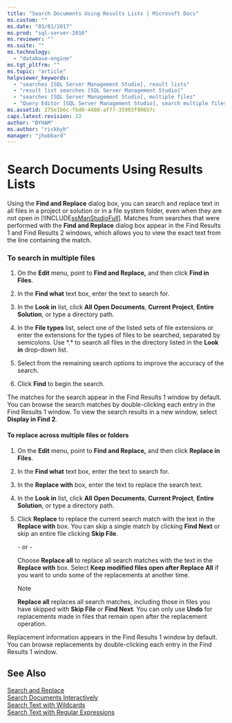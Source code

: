 ```yaml
---
title: "Search Documents Using Results Lists | Microsoft Docs"
ms.custom: ""
ms.date: "03/01/2017"
ms.prod: "sql-server-2016"
ms.reviewer: ""
ms.suite: ""
ms.technology: 
  - "database-engine"
ms.tgt_pltfrm: ""
ms.topic: "article"
helpviewer_keywords: 
  - "searches [SQL Server Management Studio], result lists"
  - "result list searches [SQL Server Management Studio]"
  - "searches [SQL Server Management Studio], multiple files"
  - "Query Editor [SQL Server Management Studio], search multiple files"
ms.assetid: 275e1b6c-fbd0-4408-af77-35903f90657c
caps.latest.revision: 22
author: "BYHAM"
ms.author: "rickbyh"
manager: "jhubbard"
---
```

# Search Documents Using Results Lists
  Using the **Find and Replace** dialog box, you can search and replace text in all files in a project or solution or in a file system folder, even when they are not open in [!INCLUDE[ssManStudioFull](../../includes/ssmanstudiofull-md.md)]. Matches from searches that were performed with the **Find and Replace** dialog box appear in the Find Results 1 and Find Results 2 windows, which allows you to view the exact text from the line containing the match.  
  
### To search in multiple files  
  
1.  On the **Edit** menu, point to **Find and Replace,** and then click **Find in Files**.  
  
2.  In the **Find what** text box, enter the text to search for.  
  
3.  In the **Look in** list, click **All Open Documents**, **Current Project**, **Entire Solution**, or type a directory path.  
  
4.  In the **File types** list, select one of the listed sets of file extensions or enter the extensions for the types of files to be searched, separated by semicolons. Use \*.\* to search all files in the directory listed in the **Look in** drop-down list.  
  
5.  Select from the remaining search options to improve the accuracy of the search.  
  
6.  Click **Find** to begin the search.  
  
 The matches for the search appear in the Find Results 1 window by default. You can browse the search matches by double-clicking each entry in the Find Results 1 window. To view the search results in a new window, select **Display in Find 2**.  
  
#### To replace across multiple files or folders  
  
1.  On the **Edit** menu, point to **Find and Replace,** and then click **Replace in Files**.  
  
2.  In the **Find what** text box, enter the text to search for.  
  
3.  In the **Replace with** box, enter the text to replace the search text.  
  
4.  In the **Look in** list, click **All Open Documents**, **Current Project**, **Entire Solution**, or type a directory path.  
  
5.  Click **Replace** to replace the current search match with the text in the **Replace with** box. You can skip a single match by clicking **Find Next** or skip an entire file clicking **Skip File**.  
  
     \- or -  
  
     Choose **Replace all** to replace all search matches with the text in the **Replace with** box. Select **Keep modified files open after Replace All** if you want to undo some of the replacements at another time.  
  
    > [!NOTE]  
    >  **Replace all** replaces all search matches, including those in files you have skipped with **Skip File** or **Find Next**. You can only use **Undo** for replacements made in files that remain open after the replacement operation.  
  
 Replacement information appears in the Find Results 1 window by default. You can browse replacements by double-clicking each entry in the Find Results 1 window.  
  
## See Also  
 [Search and Replace](../../relational-databases/scripting/search-and-replace.md)   
 [Search Documents Interactively](../../relational-databases/scripting/search-documents-interactively.md)   
 [Search Text with Wildcards](../../relational-databases/scripting/search-text-with-wildcards.md)   
 [Search Text with Regular Expressions](../../relational-databases/scripting/search-text-with-regular-expressions.md)  
  
  